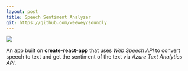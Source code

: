 ```yaml
---
layout: post
title: Speech Sentiment Analyzer
git: https://github.com/weewey/soundly
---
```


[<img src="{{ site.baseurl }}/public/soundly.png">](https://weewey.github.io/soundly/)

An app built on **create-react-app** that uses *Web Speech API* to convert speech to text and get the sentiment of the text via *Azure Text Analytics API*.
